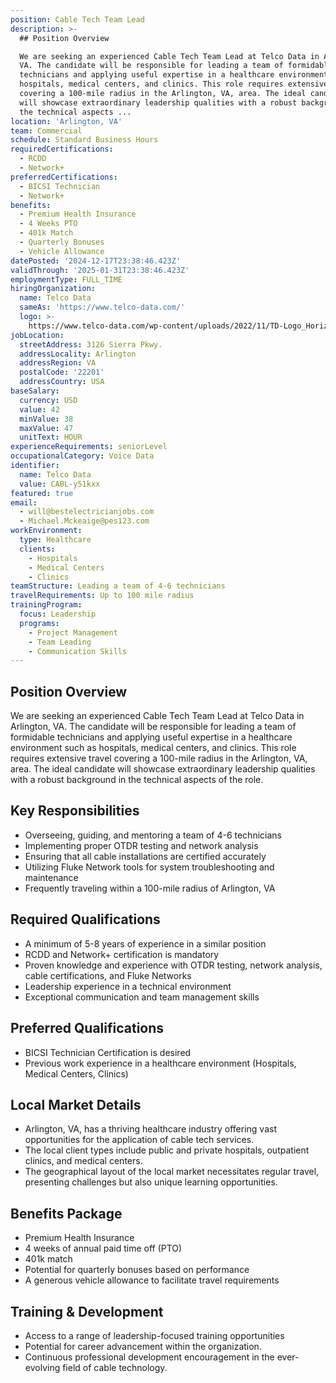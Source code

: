 ```yaml
---
position: Cable Tech Team Lead
description: >-
  ## Position Overview

  We are seeking an experienced Cable Tech Team Lead at Telco Data in Arlington,
  VA. The candidate will be responsible for leading a team of formidable
  technicians and applying useful expertise in a healthcare environment such as
  hospitals, medical centers, and clinics. This role requires extensive travel
  covering a 100-mile radius in the Arlington, VA, area. The ideal candidate
  will showcase extraordinary leadership qualities with a robust background in
  the technical aspects ...
location: 'Arlington, VA'
team: Commercial
schedule: Standard Business Hours
requiredCertifications:
  - RCDD
  - Network+
preferredCertifications:
  - BICSI Technician
  - Network+
benefits:
  - Premium Health Insurance
  - 4 Weeks PTO
  - 401k Match
  - Quarterly Bonuses
  - Vehicle Allowance
datePosted: '2024-12-17T23:38:46.423Z'
validThrough: '2025-01-31T23:38:46.423Z'
employmentType: FULL_TIME
hiringOrganization:
  name: Telco Data
  sameAs: 'https://www.telco-data.com/'
  logo: >-
    https://www.telco-data.com/wp-content/uploads/2022/11/TD-Logo_Horizontal_Color.webp
jobLocation:
  streetAddress: 3126 Sierra Pkwy.
  addressLocality: Arlington
  addressRegion: VA
  postalCode: '22201'
  addressCountry: USA
baseSalary:
  currency: USD
  value: 42
  minValue: 38
  maxValue: 47
  unitText: HOUR
experienceRequirements: seniorLevel
occupationalCategory: Voice Data
identifier:
  name: Telco Data
  value: CABL-y51kxx
featured: true
email:
  - will@bestelectricianjobs.com
  - Michael.Mckeaige@pes123.com
workEnvironment:
  type: Healthcare
  clients:
    - Hospitals
    - Medical Centers
    - Clinics
teamStructure: Leading a team of 4-6 technicians
travelRequirements: Up to 100 mile radius
trainingProgram:
  focus: Leadership
  programs:
    - Project Management
    - Team Leading
    - Communication Skills
---
```




## Position Overview
We are seeking an experienced Cable Tech Team Lead at Telco Data in Arlington, VA. The candidate will be responsible for leading a team of formidable technicians and applying useful expertise in a healthcare environment such as hospitals, medical centers, and clinics. This role requires extensive travel covering a 100-mile radius in the Arlington, VA, area. The ideal candidate will showcase extraordinary leadership qualities with a robust background in the technical aspects of the role.

## Key Responsibilities
- Overseeing, guiding, and mentoring a team of 4-6 technicians
- Implementing proper OTDR testing and network analysis
- Ensuring that all cable installations are certified accurately
- Utilizing Fluke Network tools for system troubleshooting and maintenance
- Frequently traveling within a 100-mile radius of Arlington, VA

## Required Qualifications
- A minimum of 5-8 years of experience in a similar position
- RCDD and Network+ certification is mandatory
- Proven knowledge and experience with OTDR testing, network analysis, cable certifications, and Fluke Networks
- Leadership experience in a technical environment
- Exceptional communication and team management skills

## Preferred Qualifications
- BICSI Technician Certification is desired
- Previous work experience in a healthcare environment (Hospitals, Medical Centers, Clinics)

## Local Market Details
- Arlington, VA, has a thriving healthcare industry offering vast opportunities for the application of cable tech services.
- The local client types include public and private hospitals, outpatient clinics, and medical centers.
- The geographical layout of the local market necessitates regular travel, presenting challenges but also unique learning opportunities.

## Benefits Package
- Premium Health Insurance
- 4 weeks of annual paid time off (PTO)
- 401k match
- Potential for quarterly bonuses based on performance
- A generous vehicle allowance to facilitate travel requirements

## Training & Development
- Access to a range of leadership-focused training opportunities 
- Potential for career advancement within the organization.
- Continuous professional development encouragement in the ever-evolving field of cable technology.
